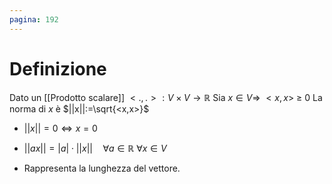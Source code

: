 ```yaml
---
pagina: 192
---
```

# Definizione
Dato un [[Prodotto scalare]] $<.,.>:V\times V\to\mathbb{R}$
Sia $x\in V \Rightarrow\ <x,x>\ \ge\ 0$
La norma di $x$ è $||x||:=\sqrt{<x,x>}$ 

- $||x|| = 0 \iff x=0$
- $||ax||=|a|\cdot||x||\quad \forall a\in\mathbb{R}\ \forall x\in V$

- Rappresenta la lunghezza del vettore.